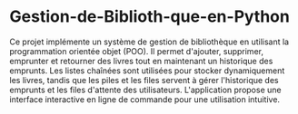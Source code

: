 # Gestion-de-Biblioth-que-en-Python
Ce projet implémente un système de gestion de bibliothèque en utilisant la programmation orientée objet (POO). Il permet d'ajouter, supprimer, emprunter et retourner des livres tout en maintenant un historique des emprunts. Les listes chaînées sont utilisées pour stocker dynamiquement les livres, tandis que les piles et les files servent à gérer l'historique des emprunts et les files d'attente des utilisateurs. L'application propose une interface interactive en ligne de commande pour une utilisation intuitive.
